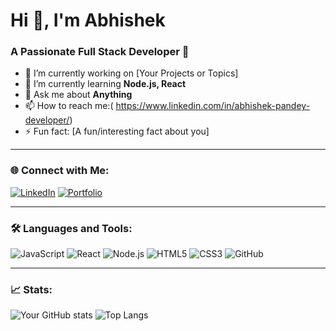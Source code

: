 # Hi 👋, I'm Abhishek 

### A Passionate Full Stack Developer 🚀

- 🔭 I’m currently working on [Your Projects or Topics]
- 🌱 I’m currently learning **Node.js, React**
- 💬 Ask me about **Anything**
- 📫 How to reach me:( https://www.linkedin.com/in/abhishek-pandey-developer/)
- ⚡ Fun fact: [A fun/interesting fact about you]

---

### 🌐 Connect with Me:
[![LinkedIn](https://img.shields.io/badge/LinkedIn-0077B5?style=for-the-badge&logo=linkedin&logoColor=white)]( https://www.linkedin.com/in/abhishek-pandey-developer/)
[![Portfolio](https://img.shields.io/badge/Portfolio-000000?style=for-the-badge&logo=github&logoColor=white)](https://yourportfolio.com)

---

### 🛠️ Languages and Tools:
![JavaScript](https://img.shields.io/badge/-JavaScript-F7DF1E?style=flat-square&logo=javascript&logoColor=black)
![React](https://img.shields.io/badge/-React-61DAFB?style=flat-square&logo=react&logoColor=white)
![Node.js](https://img.shields.io/badge/-Node.js-339933?style=flat-square&logo=node.js&logoColor=white)
![HTML5](https://img.shields.io/badge/-HTML5-E34F26?style=flat-square&logo=html5&logoColor=white)
![CSS3](https://img.shields.io/badge/-CSS3-1572B6?style=flat-square&logo=css3&logoColor=white)
![GitHub](https://img.shields.io/badge/-GitHub-181717?style=flat-square&logo=github&logoColor=white)

---

### 📈 Stats:
![Your GitHub stats](https://github-readme-stats.vercel.app/api?username=your-username&show_icons=true&theme=dark)
![Top Langs](https://github-readme-stats.vercel.app/api/top-langs/?username=your-username&layout=compact&theme=dark)

